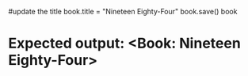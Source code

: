 #update the title
book.title = "Nineteen Eighty-Four" book.save() book 
# Expected output: <Book: Nineteen Eighty-Four>